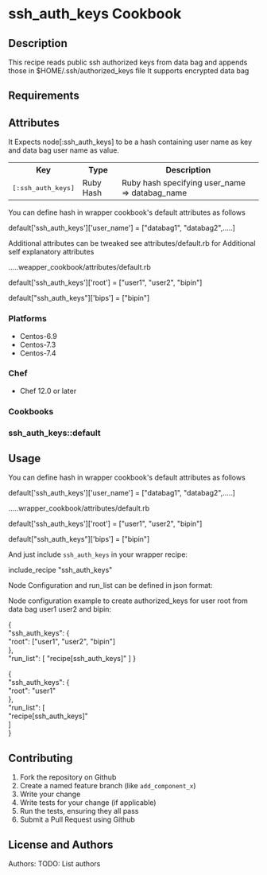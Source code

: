 # ssh_auth_keys Cookbook

## Description
This recipe reads public ssh authorized keys from data bag and appends those in $HOME/.ssh/authorized_keys file
It supports encrypted data bag

## Requirements

## Attributes

It Expects node[:ssh_auth_keys] to be a hash containing user name as key and data bag user name as value.

<table>
  <tr>
    <th>Key</th>
    <th>Type</th>
    <th>Description</th>
  </tr>
  <tr>
    <td><tt>[:ssh_auth_keys]</tt></td>
    <td>Ruby Hash</td>
    <td>Ruby hash specifying user_name => databag_name </td>
  </tr>
</table>


You can define hash in wrapper cookbook's default attributes as follows

default['ssh_auth_keys']['user_name'] = ["databag1", "databag2",.....]

Additional attributes can be tweaked see attributes/default.rb for Additional self explanatory attributes

.....weapper_cookbook/attributes/default.rb

default['ssh_auth_keys']['root'] = ["user1", "user2", "bipin"]

default["ssh_auth_keys"]['bips'] = ["bipin"]


### Platforms

- Centos-6.9
- Centos-7.3
- Centos-7.4

### Chef

- Chef 12.0 or later

### Cookbooks

### ssh_auth_keys::default

## Usage

You can define hash in wrapper cookbook's default attributes as follows

default['ssh_auth_keys']['user_name'] = ["databag1", "databag2",.....]


.....wrapper_cookbook/attributes/default.rb

default['ssh_auth_keys']['root'] = ["user1", "user2", "bipin"]

default["ssh_auth_keys"]['bips'] = ["bipin"]

And just include `ssh_auth_keys` in your wrapper recipe:

include_recipe "ssh_auth_keys"


Node Configuration and run_list can be defined in json format:

Node configuration example to create authorized_keys for user root from data bag user1 user2 and bipin:

{    
  "ssh_auth_keys": {     
    "root": ["user1", "user2", "bipin"]    
  },     
  "run_list": [
    "recipe[ssh_auth_keys]"
  ]
}

{   
  "ssh_auth_keys": {    
    "root": "user1"   
  },  
  "run_list": [  
    "recipe[ssh_auth_keys]"  
  ]   
}

## Contributing

1. Fork the repository on Github
2. Create a named feature branch (like `add_component_x`)
3. Write your change
4. Write tests for your change (if applicable)
5. Run the tests, ensuring they all pass
6. Submit a Pull Request using Github

## License and Authors

Authors: TODO: List authors
